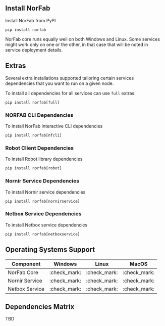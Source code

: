 ## Install NorFab

Install NorFab from PyPI

```
pip install norfab
```

NorFab core runs equally well on both Windows and Linux. Some 
services might work only on one or the other, in that case that
will be noted in service deployment details.

## Extras

Several extra installations supported tailoring certain services
dependencies that you want to run on a given node.

To install all dependencies for all services can use ``full`` extras:

```
pip install norfab[full]
```

### NORFAB CLI Dependencies

To install NorFab Interactive CLI dependencies

```
pip install norfab[nfcli]
```

### Robot Client Dependencies

To install Robot library dependencies

```
pip install norfab[robot]
```

### Nornir Service Dependencies

To install Nornir service dependencies

```
pip install norfab[nornirservice]
```

### Netbox Service Dependencies

To install Netbox service dependencies

```
pip install norfab[netboxservice]
```

## Operating Systems Support

| Component      | Windows      | Linux        | MacOS        |
| -------------- | ------------ | ------------ | ------------ |
| NorFab Core    | :check_mark: | :check_mark: | :check_mark: |
| Nornir Service | :check_mark: | :check_mark: | :check_mark: |
| Netbox Service | :check_mark: | :check_mark: | :check_mark: |

## Dependencies Matrix

TBD